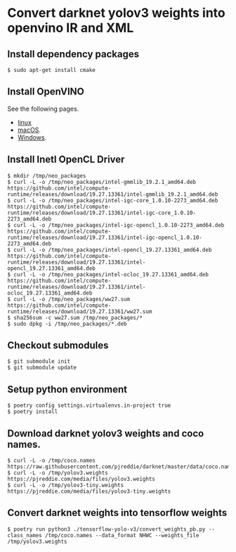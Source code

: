 # Convert darknet yolov3 weights into openvino IR and XML

## Install dependency packages

```
$ sudo apt-get install cmake
```

## Install OpenVINO
See the following pages.

* [linux](https://docs.openvinotoolkit.org/latest/_docs_install_guides_installing_openvino_linux.html)
* [macOS](https://docs.openvinotoolkit.org/latest/_docs_install_guides_installing_openvino_macos.html).
* [Windows](https://docs.openvinotoolkit.org/latest/_docs_install_guides_installing_openvino_windows.html).

## Install Inetl OpenCL Driver
```
$ mkdir /tmp/neo_packages
$ curl -L -o /tmp/neo_packages/intel-gmmlib_19.2.1_amd64.deb https://github.com/intel/compute-runtime/releases/download/19.27.13361/intel-gmmlib_19.2.1_amd64.deb
$ curl -L -o /tmp/neo_packages/intel-igc-core_1.0.10-2273_amd64.deb https://github.com/intel/compute-runtime/releases/download/19.27.13361/intel-igc-core_1.0.10-2273_amd64.deb
$ curl -L -o /tmp/neo_packages/intel-igc-opencl_1.0.10-2273_amd64.deb https://github.com/intel/compute-runtime/releases/download/19.27.13361/intel-igc-opencl_1.0.10-2273_amd64.deb
$ curl -L -o /tmp/neo_packages/intel-opencl_19.27.13361_amd64.deb https://github.com/intel/compute-runtime/releases/download/19.27.13361/intel-opencl_19.27.13361_amd64.deb
$ curl -L -o /tmp/neo_packages/intel-ocloc_19.27.13361_amd64.deb https://github.com/intel/compute-runtime/releases/download/19.27.13361/intel-ocloc_19.27.13361_amd64.deb
$ curl -L -o /tmp/neo_packages/ww27.sum https://github.com/intel/compute-runtime/releases/download/19.27.13361/ww27.sum
$ sha256sum -c ww27.sum /tmp/neo_packages/*
$ sudo dpkg -i /tmp/neo_packages/*.deb
```

## Checkout submodules
```
$ git submodule init
$ git submodule update
```

## Setup python environment
```
$ poetry config settings.virtualenvs.in-project true
$ poetry install
```

## Download darknet yolov3 weights and coco names.
```
$ curl -L -o /tmp/coco.names https://raw.githubusercontent.com/pjreddie/darknet/master/data/coco.names
$ curl -L -o /tmp/yolov3.weights https://pjreddie.com/media/files/yolov3.weights
$ curl -L -o /tmp/yolov3-tiny.weights https://pjreddie.com/media/files/yolov3-tiny.weights
```

## Convert darknet weights into tensorflow weights
```
$ poetry run python3 ./tensorflow-yolo-v3/convert_weights_pb.py --class_names /tmp/coco.names --data_format NHWC --weights_file /tmp/yolov3.weights

```
